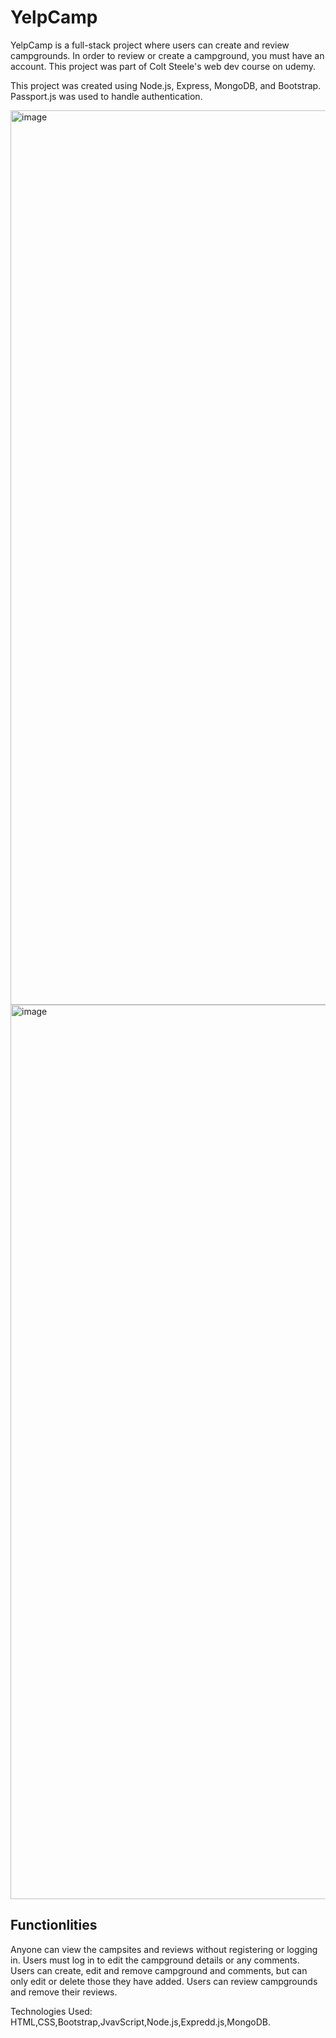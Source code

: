 # YelpCamp 
YelpCamp is a full-stack project where users can create and review campgrounds. In order to review or create a campground, you must have an account. This project was part of Colt Steele's web dev course on udemy.

This project was created using Node.js, Express, MongoDB, and Bootstrap. Passport.js was used to handle authentication.

<img width="1431" alt="image" src="https://github.com/nanacode4/yelpcamp/assets/144553987/5e78c966-4616-492a-b465-f99903f86eb3">
<img width="1431" alt="image" src="https://github.com/nanacode4/yelpcamp/assets/144553987/584a0066-27f3-4d49-a0e7-0557fabf1ba4">

## Functionlities
Anyone can view the campsites and reviews without registering or logging in.
Users must log in to edit the campground details or any comments.
Users can create, edit and remove campground and comments, but can only edit or delete those they have added.
Users can review campgrounds and remove their reviews.

Technologies Used:
HTML,CSS,Bootstrap,JvavScript,Node.js,Expredd.js,MongoDB.




